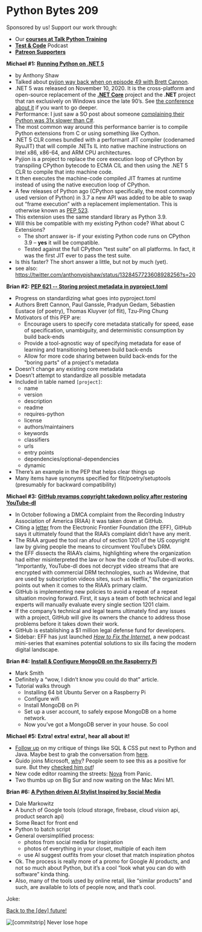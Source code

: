 # Python Bytes 209
Sponsored by us! Support our work through:

- Our [**courses at Talk Python Training**](https://training.talkpython.fm/)
- [**Test & Code**](https://testandcode.com/) Podcast
- [**Patreon Supporters**](https://www.patreon.com/pythonbytes)

**Michael #1:** [**Running Python on .NET 5**](https://tonybaloney.github.io/posts/running-python-on-dotnet-5-with-pyjion.html)

- by Anthony Shaw
- Talked about [pyjion way back when on episode 49 with Brett Cannon](https://talkpython.fm/episodes/show/49/microsofts-jit-based-python-project-pyjion).
- .NET 5 was released on November 10, 2020. It is the cross-platform and open-source replacement of the [**.NET Core**](https://github.com/dotnet/core) project and the **.NET** project that ran exclusively on Windows since the late 90’s. See [the conference about it](https://www.youtube.com/playlist?list=PLdo4fOcmZ0oVWop1HEOml2OdqbDs6IlcI) if you want to go deeper.
- Performance: I just saw a SO post about someone [complaining their Python was 31x slower than C#](https://stackoverflow.com/questions/29903320/why-is-my-computation-so-much-faster-in-c-sharp-than-python).
- The most common way around this performance barrier is to compile Python extensions from C or using something like Cython.
- .NET 5 CLR comes bundled with a performant JIT compiler (codenamed RyuJIT) that will compile .NETs IL into native machine instructions on Intel x86, x86-64, and ARM CPU architectures.
- Pyjion is a project to replace the core execution loop of CPython by transpiling CPython bytecode to ECMA CIL and then using the .NET 5 CLR to compile that into machine code.
- It then executes the machine-code compiled JIT frames at runtime instead of using the native execution loop of CPython.
- A few releases of Python ago (CPython specifically, the most commonly used version of Python) in 3.7 a new API was added to be able to swap out “frame execution” with a replacement implementation. This is otherwise known as [PEP 523](https://www.python.org/dev/peps/pep-0523/).
- This extension uses the same standard library as Python 3.9.
- Will this be compatible with my existing Python code? What about C Extensions?
	- The short answer is- if your existing Python code runs on CPython 3.9 – **yes** it will be compatible.
	- Tested against the full CPython “test suite” on all platforms. In fact, it was the first JIT ever to pass the test suite.
- Is this faster? The short answer a little, but not by much (yet).
- see also: https://twitter.com/anthonypjshaw/status/1328457723608928256?s=20 


**Brian #2:**  [**PEP 621 -- Storing project metadata in pyproject.toml**](https://www.python.org/dev/peps/pep-0621/)

- Progress on standardizing what goes into pyproject.toml
- Authors Brett Cannon, Paul Ganssle, Pradyun Gedam, Sébastien Eustace (of poetry), Thomas Kluyver (of flit), Tzu-Ping Chung
- Motivators of this PEP are:
	- Encourage users to specify core metadata statically for speed, ease of specification, unambiguity, and deterministic consumption by build back-ends
	- Provide a tool-agnostic way of specifying metadata for ease of learning and transitioning between build back-ends
	- Allow for more code sharing between build back-ends for the "boring parts" of a project's metadata
- Doesn’t change any existing core metadata
- Doesn’t attempt to standardize all possible metadata
- Included in table named `[project]`:
	- name
	- version
	- description
	- readme
	- requires-python
	- license
	- authors/maintainers
	- keywords
	- classifiers
	- urls
	- entry points
	- dependencies/optional-dependencies
	- dynamic 
- There’s an example in the PEP that helps clear things up
- Many items have synonyms specified for flit/poetry/setuptools (presumably for backward compatibility)

**Michael #3:** [**GitHub revamps copyright takedown policy after restoring YouTube-dl**](https://www.engadget.com/github-youtube-dl-aftermath-222301386.html)

- In October following a DMCA complaint from the Recording Industry Association of America (RIAA) it was taken down at GitHub. 
- Citing a [letter](https://github.com/github/dmca/blob/master/2020/11/2020-11-16-RIAA-reversal-effletter.pdf) from the Electronic Frontier Foundation (the EFF), GitHub says it ultimately found that the RIAA’s complaint didn’t have any merit. 
- The RIAA argued the tool ran afoul of section 1201 of the US copyright law by giving people the means to circumvent YouTube’s DRM. 
- the EFF dissects the RIAA’s claims, highlighting where the organization had either misinterpreted the law or how the code of YouTube-dl works. “Importantly, YouTube-dl does not decrypt video streams that are encrypted with commercial DRM technologies, such as Widevine, that are used by subscription videos sites, such as Netflix,” the organization points out when it comes to the RIAA’s primary claim.
- GitHub is implementing new policies to avoid a repeat of a repeat situation moving forward. First, it says a team of both technical and legal experts will manually evaluate every single section 1201 claim.
- If the company’s technical and legal teams ultimately find any issues with a project, GitHub will give its owners the chance to address those problems before it takes down their work.
- GitHub is establishing a $1 million legal defense fund for developers.
- Sidebar: EFF has just launched [*How to Fix the Internet*](https://www.eff.org/deeplinks/2020/11/introducing-how-fix-internet-new-podcast-eff), a new podcast mini-series that examines potential solutions to six ills facing the modern digital landscape.

**Brian #4:**  [**Install & Configure MongoDB on the Raspberry Pi**](https://developer.mongodb.com/how-to/mongodb-on-raspberry-pi)

- Mark Smith
- Definitely a “wow, I didn’t know you could do that” article.
- Tutorial walks through
	- Installing 64 bit Ubuntu Server on a Raspberry Pi
	- Configure wifi
	- Install MongoDB on Pi
	- Set up a user account, to safely expose MongoDB on a home network.
	- Now you’ve got a MongoDB server in your house. So cool

**Michael #5: Extra! extra! extra!, hear all about it!**

- [Follow up](https://twitter.com/jmnickerson/status/1327640465102016515) on my critique of things like SQL & CSS put next to Python and Java. Maybe best to grab the conversation from [here](https://twitter.com/mkennedy/status/1328029407752065025).
- Guido joins Microsoft, [why](https://twitter.com/gvanrossum/status/1326932991566700549)? People seem to see this as a positive for sure. But they [checked him out](https://twitter.com/edxplore/status/1327420845031972866)!
- New code editor roaming the streets: [Nova](https://www.nova.app/) from Panic.
- Two thumbs up on Big Sur and now waiting on the Mac Mini M1.

**Brian #6:**  [**A Python driven AI Stylist Inspired by Social Media**](https://daleonai.com/social-media-fashion-ai)

- Dale Markowitz
- A bunch of Google tools (cloud storage, firebase, cloud vision api, product search api)
- Some React for front end
- Python to batch script
- General oversimplified process:
	- photos from social media for inspiration
	- photos of everything in your closet, multiple of each item
	- use AI suggest outfits from your closet that match inspiration photos
- Ok. The process is really more of a promo for Google AI products, and not so much about Python, but it’s a cool “look what you can do with software” kinda thing.
- Also, many of the tools used by online retail, like “similar products” and such, are available to lots of people now, and that’s cool.

Joke:

[Back to the [dev] future!](https://devhumor.com/media/commitstrip-never-lose-hope)

![[commitstrip] Never lose hope](https://devhumor.com/content/uploads/images/November2020/ie-linux.jpg)
